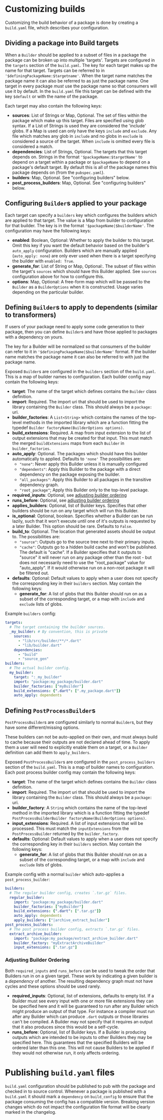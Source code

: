 # Customizing builds

Customizing the build behavior of a package is done  by creating a `build.yaml`
file, which describes your configuration.

## Dividing a package into Build targets

When a `Builder` should be applied to a subset of files in a package the package
can be broken up into multiple 'targets'. Targets are configured in the
`targets` section of the `build.yaml`. The key for each target makes up the name
for that target. Targets can be referred to in
`'$definingPackageName:$targetname'`. When the target name matches the package
name it can also be referred to as just the package name. One target in every
package _must_ use the package name so that consumers will use it by default.
In the `build.yaml` file this target can be defined with the key `$default` or
with the name of the package.

Each target may also contain the following keys:

- **sources**: List of Strings or Map, Optional. The set of files within the
  package which make up this target. Files are specified using glob syntax. If a
  List of Strings is used they are considered the 'include' globs. If a Map is
  used can only have the keys `include` and `exclude`. Any file which matches
  any glob in `include` and no globs in `exclude` is considered a source of the
  target. When `include` is omitted every file is considered a match.
- **dependencies**: List of Strings, Optional. The targets that this target
  depends on. Strings in the format `'$packageName:$targetName'` to depend on a
  target within a package or `$packageName` to depend on a package's default
  target. By default this is all of the package names this package depends on
  (from the `pubspec.yaml`).
- **builders**: Map, Optional. See "configuring builders" below.
- **post_process_builders**: Map, Optional. See "configuring builders" below.

## Configuring `Builder`s applied to your package
Each target can specify a `builders` key which configures the builders which are
applied to that target. The value is a Map from builder to configuration for
that builder. The key is in the format `'$packageName|$builderName'`. The
configuration may have the following keys:

- **enabled**: Boolean, Optional: Whether to apply the builder to this target.
  Omit this key if you want the default behavior based on the builder's
  `auto_apply` configuration. Builders which are manually applied
  (`auto_apply: none`) are only ever used when there is a target specifying the
  builder with `enabled: True`.
- **generate_for**: List of String or Map, Optional:. The subset of files within
  the target's `sources` which should have this Builder applied. See `sources`
  configuration above for how to configure this.
- **options**: Map, Optional: A free-form map which will be passed to the
  `Builder` as a `BuilderOptions` when it is constructed. Usage varies depending
  on the particular builder.

## Defining `Builder`s to apply to dependents (similar to transformers)

If users of your package need to apply some code generation to their package,
then you can define `Builder`s and have those applied to packages with a
dependency on yours.

The key for a Builder will be normalized so that consumers of the builder can
refer to it in `'$definingPackageName|$builderName'` format. If the builder name
matches the package name it can also be referred to with just the package name.

Exposed `Builder`s are configured in the `builders` section of the `build.yaml`.
This is a map of builder names to configuration. Each builder config may contain
the following keys:

- **target**: The name of the target which defines contains the `Builder` class
  definition.
- **import**: Required. The import uri that should be used to import the library
  containing the `Builder` class. This should always be a `package:` uri.
- **builder_factories**: A `List<String>` which contains the names of the
  top-level methods in the imported library which are a function fitting the
  typedef `Builder factoryName(BuilderOptions options)`.
- **build_extensions**: Required. A map from input extension to the list of
  output extensions that may be created for that input. This must match the
  merged `buildExtensions` maps from each `Builder` in `builder_factories`.
- **auto_apply**: Optional. The packages which should have this builder
  automatically to applied. Defaults to `'none'` The possibilities are:
  - `"none"`: Never apply this Builder unless it is manually configured
  - `"dependents"`: Apply this Builder to the package with a direct dependency
    on the package exposing the builder.
  - `"all_packages"`: Apply this Builder to all packages in the transitive
    dependency graph.
  - `"root_package"`; Apply this Builder only to the top-level package.
- **required_inputs**: Optional, see [adjusting builder ordering][]
- **runs_before**: Optional, see [adjusting builder ordering][]
- **applies_builders**: Optional, list of Builder keys. Specifies that other
  builders should be run on any target which will run this Builder.
- **is_optional**: Optional, boolean. Specifies whether a Builder can be run
  lazily, such that it won't execute until one of it's outputs is requested by a
  later Builder. This option should be rare. Defaults to `False`.
- **build_to**: Optional. The location that generated assets should be output
  to. The possibilities are:
  - `"source"`: Outputs go to the source tree next to their primary inputs.
  - `"cache"`: Outputs go to a hidden build cache and won't be published.
  The default is "cache". If a Builder specifies that it outputs to "source" it
  will never run on any package other than the root - but does not necessarily
  need to use the "root_package" value for "auto_apply". If it would otherwise
  run on a non-root package it will be filtered out.
- **defaults**: Optional: Default values to apply when a user does not specify
  the corresponding key in their `builders` section. May contain the following
  keys:
  - **generate_for**: A list of globs that this Builder should run on as a
    subset of the corresponding target, or a map with `include` and `exclude`
    lists of globs.

Example `builders` config:

```yaml
targets:
  # The target containing the builder sources.
  _my_builder: # By convention, this is private
    sources:
      - "lib/src/builder/**/*.dart"
      - "lib/builder.dart"
    dependencies:
      - "build"
      - "source_gen"
builders:
  # The actual builder config.
  my_builder:
    target: ":_my_builder"
    import: "package:my_package/builder.dart"
    builder_factories: ["myBuilder"]
    build_extensions: {".dart": [".my_package.dart"]}
    auto_apply: dependents
```

## Defining `PostProcessBuilder`s

`PostProcessBuilder`s are configured similarly to normal `Builder`s, but they
have some different/missing options.

These builders can not be auto-applied on their own, and must always build to
cache because their outputs are not declared ahead of time. To apply them a
user will need to explicitly enable them on a target, or a `Builder` definition
can add them to `apply_builders`.

Exposed `PostProcessBuilder`s are configured in the `post_process_builders`
section of the  `build.yaml`. This is a map of builder names to configuration.
Each post process builder config may contain the following keys:

- **target**: The name of the target which defines contains the `Builder` class
  definition.
- **import**: Required. The import uri that should be used to import the library
  containing the `Builder` class. This should always be a `package:` uri.
- **builder_factory**: A `String` which contains the name of the top-level
  method in the imported library which is a function fitting the
  typedef `PostProcessBuilderBuilder factoryName(BuilderOptions options)`.
- **input_extensions**: Required. A list of input extensions that will be
  processed. This must match the `inputExtensions` from the `PostProcessBuilder`
  returned by the `builder_factory`.
- **defaults**: Optional: Default values to apply when a user does not specify
  the corresponding key in their `builders` section. May contain the following
  keys:
  - **generate_for**: A list of globs that this Builder should run on as a
    subset of the corresponding target, or a map with `include` and `exclude`
    lists of globs.

Example config with a normal `builder` which auto-applies a
`post_process_builder`:

```yaml
builders:
  # The regular builder config, creates `.tar.gz` files.
  regular_builder:
    import: "package:my_package/builder.dart"
    builder_factories: ["myBuilder"]
    build_extensions: {".dart": [".tar.gz"]}
    auto_apply: dependents
    apply_builders: ["|archive_extract_builder"]
post_process_builders:
  # The post process builder config, extracts `.tar.gz` files.
  extract_archive_builder:
    import: "package:my_package/extract_archive_builder.dart"
    builder_factory: "myExtractArchiveBuilder"
    input_extensions: [".tar.gz"]
```

[adjusting builder ordering]: #adjusting-builder-ordering

### Adjusting Builder Ordering

Both `required_inputs` and `runs_before` can be used to tweak the order that
Builders run in on a given target. These work by indicating a given builder is a
_dependency_ of another. The resulting dependency graph must not have cycles and
these options should be used rarely.

- **required_inputs**: Optional, list of extensions, defaults to empty list. If
  a Builder must see every input with one or more file extensions they can be
  specified here and it will be guaranteed to run after any Builder which might
  produce an output of that type. For instance a compiler must run after any
  Builder which can produce `.dart` outputs or those libraries can't be
  compiled. A Builder may not specify that it requires an output that it also
  produces since this would be a self-cycle.
- **runs_before**: Optional, list of Builder keys. If a Builder is producing
  outputs which are intended to be inputs to other Builders they may be
  specified here. This guarantees that the specified Builders will be ordered
  later than this one. This will not cause Builders to be applied if they would
  not otherwise run, it only affects ordering.

# Publishing `build.yaml` files

`build.yaml` configuration should be published to pub with the package and
checked in to source control. Whenever a package is published with a
`build.yaml` it should mark a `dependency` on `build_config` to ensure that
the package consuming the config has a compatible version. Breaking version
changes which do not impact the configuration file format will be clearly marked
in the changelog.
